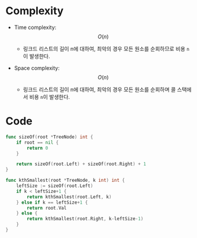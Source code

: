 # Complexity
- Time complexity: $$O(n)$$
    - 링크드 리스트의 길이 n에 대하여, 최악의 경우 모든 원소를 순회하므로 비용 `n`이 발생한다.

- Space complexity: $$O(n)$$
  - 링크드 리스트의 길이 n에 대하여, 최악의 경우 모든 원소를 순회하며 콜 스택에서 비용 `n`이 발생한다.
# Code
```go
func sizeOf(root *TreeNode) int {
	if root == nil {
		return 0
	}

	return sizeOf(root.Left) + sizeOf(root.Right) + 1
}

func kthSmallest(root *TreeNode, k int) int {
	leftSize := sizeOf(root.Left)
	if k < leftSize+1 {
		return kthSmallest(root.Left, k)
	} else if k == leftSize+1 {
		return root.Val
	} else {
		return kthSmallest(root.Right, k-leftSize-1)
	}
}

```